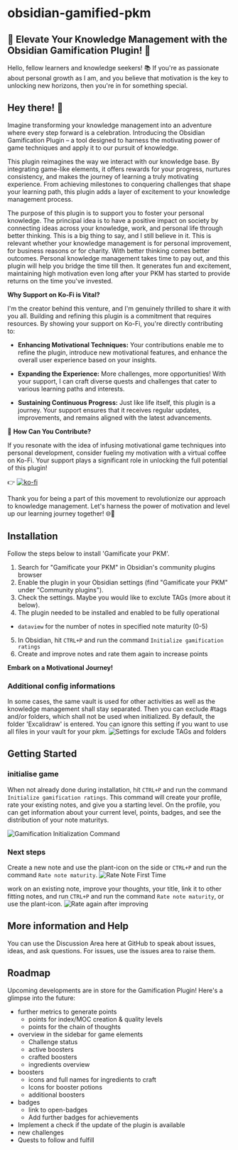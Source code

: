 # obsidian-gamified-pkm

## **🌟 Elevate Your Knowledge Management with the Obsidian Gamification Plugin! 🚀**

Hello, fellow learners and knowledge seekers! 📚 If you're as passionate about personal growth as I am, and you believe that motivation is the key to unlocking new horizons, then you're in for something special.

## Hey there! 👋 
Imagine transforming your knowledge management into an adventure where every step forward is a celebration. Introducing the Obsidian Gamification Plugin – a tool designed to harness the motivating power of game techniques and apply it to our pursuit of knowledge.

This plugin reimagines the way we interact with our knowledge base. By integrating game-like elements, it offers rewards for your progress, nurtures consistency, and makes the journey of learning a truly motivating experience. From achieving milestones to conquering challenges that shape your learning path, this plugin adds a layer of excitement to your knowledge management process.

The purpose of this plugin is to support you to foster your personal knowledge. The principal idea is to have a positive impact on society by connecting ideas across your knowledge, work, and personal life through better thinking. This is a big thing to say, and I still believe in it. This is relevant whether your knowledge management is for personal improvement, for business reasons or for charity. With better thinking comes better outcomes. Personal knowledge management takes time to pay out, and this plugin will help you bridge the time till then. It generates fun and excitement, maintaining high motivation even long after your PKM has started to provide returns on the time you've invested.

**Why Support on Ko-Fi is Vital?**

I'm the creator behind this venture, and I'm genuinely thrilled to share it with you all. Building and refining this plugin is a commitment that requires resources. By showing your support on Ko-Fi, you're directly contributing to:

- **Enhancing Motivational Techniques:** Your contributions enable me to refine the plugin, introduce new motivational features, and enhance the overall user experience based on your insights.

- **Expanding the Experience:** More challenges, more opportunities! With your support, I can craft diverse quests and challenges that cater to various learning paths and interests.

- **Sustaining Continuous Progress:** Just like life itself, this plugin is a journey. Your support ensures that it receives regular updates, improvements, and remains aligned with the latest advancements.

🎉 **How Can You Contribute?**

If you resonate with the idea of infusing motivational game techniques into personal development, consider fueling my motivation with a virtual coffee on Ko-Fi. Your support plays a significant role in unlocking the full potential of this plugin!

👉 [![ko-fi](https://ko-fi.com/img/githubbutton_sm.svg)](https://ko-fi.com/J3J6DYYS5)

Thank you for being a part of this movement to revolutionize our approach to knowledge management. Let's harness the power of motivation and level up our learning journey together! 🌐🌱

## Installation
Follow the steps below to install 'Gamificate your PKM'.

1. Search for "Gamificate your PKM" in Obsidian's community plugins browser
2. Enable the plugin in your Obsidian settings (find "Gamificate your PKM" under "Community plugins").
3. Check the settings. Maybe you would like to exclute TAGs (more about it below).
4. The plugin needed to be installed and enabled to be fully operational 
  -  `dataview` for the number of notes in specified note maturity (0-5)
5. In Obsidian, hit `CTRL+P` and run the command `Initialize gamification ratings`
6. Create and improve notes and rate them again to increase points

**Embark on a Motivational Journey!**

### Additional config informations

In some cases, the same vault is used for other activities as well as the knowledge management shall stay separated. Then you can exclude #tags and/or folders, which shall not be used when initialized. By default, the folder 'Excalidraw' is entered. You can ignore this setting if you want to use all files in your vault for your pkm.
![Settings for exclude TAGs and folders](/docs/images/SettingsExcludeTagsFolders.png)

## Getting Started

### initialise game

When not already done during installation, hit `CTRL+P` and run the command `Initialize gamification ratings`. This command will create your profile, rate your existing notes, and give you a starting level. On the profile, you can get information about your current level, points, badges, and see the distribution of your note maturitys.

![Gamification Initialization Command](/docs/images/GamificationInitializationCommand.png)

### Next steps

Create a new note and use the plant-icon on the side or `CTRL+P` and run the command `Rate note maturity`.
![Rate Note First Time](/docs/images/RateNoteFirstTime.png)

work on an existing note, improve your thoughts, your title, link it to other fitting notes, and run `CTRL+P` and run the command `Rate note maturity`, or use the plant-icon.
![Rate again after improving](/docs/images/RateAfterImprovement.png)

## More information and Help
You can use the Discussion Area here at GitHub to speak about issues, ideas, and ask questions. For issues, use the issues area to raise them.

## Roadmap
Upcoming developments are in store for the Gamification Plugin! Here's a glimpse into the future:

- further metrics to generate points
	- points for index/MOC creation & quality levels
	- points for the chain of thoughts
- overview in the sidebar for game elements
	- Challenge status
	- active boosters
	- crafted boosters
	- ingredients overview
- boosters
	- icons and full names for ingredients to craft
	- Icons for booster potions
	- additional boosters
- badges
	- link to open-badges
	- Add further badges for achievements
- Implement a check if the update of the plugin is available
- new challenges
- Quests to follow and fulfill

